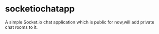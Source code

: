 # socketiochatapp
A simple Socket.io chat application which is public for now,will add private chat rooms to it.
